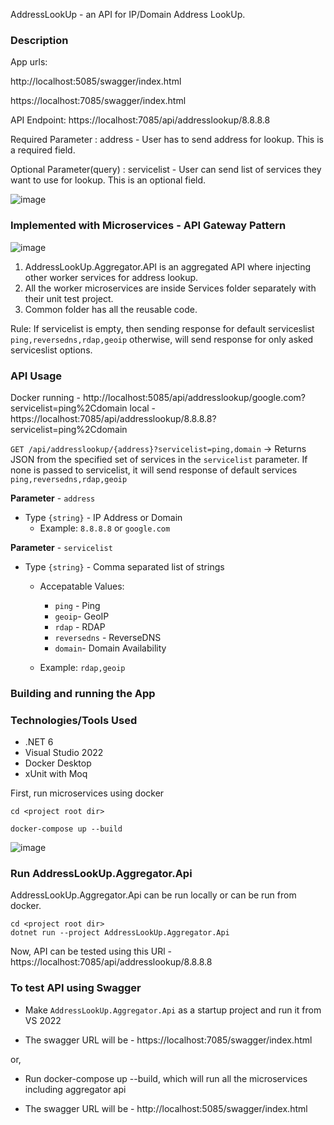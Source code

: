 AddressLookUp - an API for IP/Domain Address LookUp. 

### Description

App urls:

http://localhost:5085/swagger/index.html

https://localhost:7085/swagger/index.html

API Endpoint: https://localhost:7085/api/addresslookup/8.8.8.8

Required Parameter : address - User has to send address for lookup. This is a required field.

Optional Parameter(query) : servicelist - User can send list of services they want to use for lookup. This is an optional field.

![image](https://user-images.githubusercontent.com/39909249/179764627-df55da82-5a91-4a92-b8af-76b56249524b.png)


### Implemented with Microservices - API Gateway Pattern

![image](https://user-images.githubusercontent.com/39909249/179696136-9594438f-3d86-4b54-a790-83352008c712.png)


1. AddressLookUp.Aggregator.API is an aggregated API where injecting other worker services for address lookup.
2. All the worker microservices are inside Services folder separately with their unit test project.
3. Common folder has all the reusable code.

Rule: If servicelist is empty, then sending response for default serviceslist `ping,reversedns,rdap,geoip`
otherwise, will send response for only asked serviceslist options.

### API Usage

Docker running - http://localhost:5085/api/addresslookup/google.com?servicelist=ping%2Cdomain
local - https://localhost:7085/api/addresslookup/8.8.8.8?servicelist=ping%2Cdomain

`GET /api/addresslookup/{address}?servicelist=ping,domain` ->  Returns JSON from the specified set of services in the `servicelist` parameter.
If none is passed to servicelist, it will send response of default services `ping,reversedns,rdap,geoip`

**Parameter** - `address`

  - Type `{string}` - IP Address or Domain
	- Example: `8.8.8.8` or `google.com`

 **Parameter** - `servicelist`

  - Type `{string}` - Comma separated list of strings
    - Accepatable Values:    
      - `ping` - Ping
      - `geoip`- GeoIP
      - `rdap` - RDAP
      - `reversedns` - ReverseDNS
      - `domain`- Domain Availability
      
    - Example: `rdap,geoip`
	

### Building and running the App

### Technologies/Tools Used

- .NET 6
- Visual Studio 2022
- Docker Desktop
- xUnit with Moq

First, run microservices using docker

```shell
cd <project root dir>

docker-compose up --build
``` 

![image](https://user-images.githubusercontent.com/39909249/179767686-3991ccf9-11b3-4bc1-9bde-5115edc83584.png)


### Run AddressLookUp.Aggregator.Api 

AddressLookUp.Aggregator.Api can be run locally or can be run from docker.

```shell
cd <project root dir>
dotnet run --project AddressLookUp.Aggregator.Api
```

Now, API can be tested using this URl - https://localhost:7085/api/addresslookup/8.8.8.8

### To test API using Swagger

  - Make `AddressLookUp.Aggregator.Api` as a startup project and run it from VS 2022

  - The swagger URL will be - https://localhost:7085/swagger/index.html
  
  or,
  
  - Run docker-compose up --build, which will run all the microservices including aggregator api
  
  - The swagger URL will be - http://localhost:5085/swagger/index.html

  


 



 
